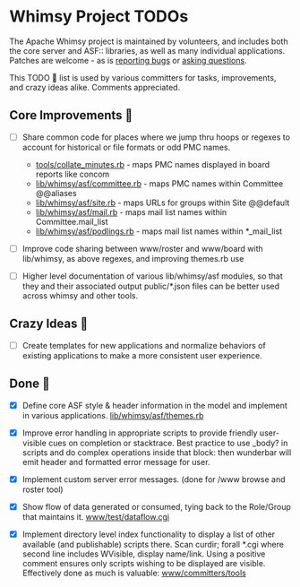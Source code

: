 # Whimsy Project TODOs

The Apache Whimsy project is maintained by volunteers, and includes both 
the core server and ASF:: libraries, as well as many individual applications.
Patches are welcome - as is [reporting bugs](issues.apache.org/jira/browse/WHIMSY) or [asking questions](https://lists.apache.org/list.html?dev@whimsical.apache.org).

This TODO :pencil: list is used by various committers for tasks, improvements,
and crazy ideas alike.  Comments appreciated.

## Core Improvements :round_pushpin:

- [ ] Share common code for places where we jump thru hoops or regexes
      to account for historical or file formats or odd PMC names.
      
    - [tools/collate_minutes.rb](tools/collate_minutes.rb) - maps PMC names displayed in board reports like concom
    - [lib/whimsy/asf/committee.rb](lib/whimsy/asf/committee.rb) - maps PMC names within Committee @@aliases
    - [lib/whimsy/asf/site.rb](lib/whimsy/asf/site.rb) - maps URLs for groups within Site @@default
    - [lib/whimsy/asf/mail.rb](lib/whimsy/asf/mail.rb) - maps mail list names within Committee.mail_list
    - [lib/whimsy/asf/podlings.rb](lib/whimsy/asf/podlings.rb) - maps mail list names within *_mail_list

- [ ] Improve code sharing between www/roster and www/board with lib/whimsy, 
      as above regexes, and improving themes.rb use
      
- [ ] Higher level documentation of various lib/whimsy/asf modules, so that 
      they and their associated output public/*.json files can be better 
      used across whimsy and other tools.

## Crazy Ideas :tada:

- [ ] Create templates for new applications and normalize behaviors of 
      existing applications to make a more consistent user experience.

## Done :checkered_flag:

- [x] Define core ASF style & header information in the model and 
      implement in various applications.  [lib/whimsy/asf/themes.rb](lib/whimsy/asf/themes.rb)

- [x] Improve error handling in appropriate scripts to provide friendly
      user-visible cues on completion or stacktrace.  Best practice to use 
      _body? in scripts and do complex operations inside that block: 
      then wunderbar will emit header and formatted error message for user.

- [x] Implement custom server error messages. (done for /www browse and roster tool)

- [x] Show flow of data generated or consumed, tying back to the Role/Group that maintains it.
      [www/test/dataflow.cgi](https://whimsy.apache.org/test/dataflow.cgi)

- [x] Implement directory level index functionality to display a list 
      of other available (and publishable) scripts there. 
      Scan curdir; forall *.cgi where second line includes WVisible, display name/link.
      Using a positive comment ensures only scripts wishing to be displayed are visible.
      Effectively done as much is valuable: [www/committers/tools](https://whimsy.apache.org/committers/tools)
